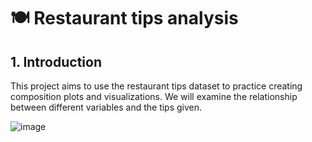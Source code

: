 # 🍽️ Restaurant tips analysis

## 1. Introduction 
This project aims to use the restaurant tips dataset to practice creating composition plots and visualizations. We will examine the relationship between different variables and the tips given.

![image](https://github.com/user-attachments/assets/7af77d54-acf7-4fd5-9c52-ff382149971f)
